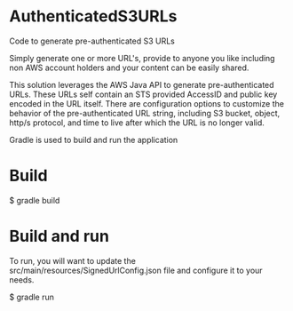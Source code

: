 AuthenticatedS3URLs
===================

Code to generate pre-authenticated S3 URLs 

Simply generate one or more URL's, provide to anyone you like including non AWS account holders and your content can be easily shared.

This solution leverages the AWS Java API to generate pre-authenticated URLs.  These URLs self contain an STS provided AccessID and public key encoded in the URL itself.  There are configuration options to customize the behavior of the pre-authenticated URL string, including S3 bucket, object, http/s protocol, and time to live after which the URL is no longer valid.

Gradle is used to build and run the application

# Build 

$ gradle build

# Build and run
To run, you will want to update the src/main/resources/SignedUrlConfig.json file and configure it to your needs.

$ gradle run
